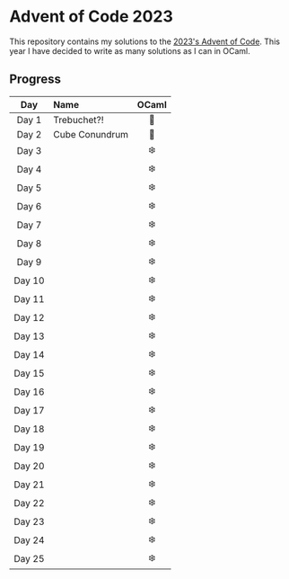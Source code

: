 # Advent of Code 2023

This repository contains my solutions to the [2023's Advent of Code](https://adventofcode.com/2023).
This year I have decided to write as many solutions as I can in OCaml.

## Progress

|  Day   | Name           | OCaml |
| :----: | :------------- | :---: |
| Day 1  | Trebuchet?!    |   🐫   |
| Day 2  | Cube Conundrum |   🐫   |
| Day 3  |                |  ❄️   |
| Day 4  |                |  ❄️   |
| Day 5  |                |  ❄️   |
| Day 6  |                |  ❄️   |
| Day 7  |                |  ❄️   |
| Day 8  |                |  ❄️   |
| Day 9  |                |  ❄️   |
| Day 10 |                |  ❄️   |
| Day 11 |                |  ❄️   |
| Day 12 |                |  ❄️   |
| Day 13 |                |  ❄️   |
| Day 14 |                |  ❄️   |
| Day 15 |                |  ❄️   |
| Day 16 |                |  ❄️   |
| Day 17 |                |  ❄️   |
| Day 18 |                |  ❄️   |
| Day 19 |                |  ❄️   |
| Day 20 |                |  ❄️   |
| Day 21 |                |  ❄️   |
| Day 22 |                |  ❄️   |
| Day 23 |                |  ❄️   |
| Day 24 |                |  ❄️   |
| Day 25 |                |  ❄️   |
